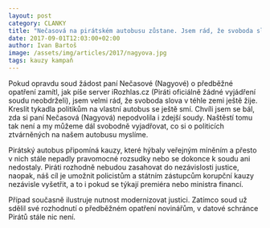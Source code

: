 ```yaml
---
layout: post
category: CLANKY
title: "Nečasová na pirátském autobusu zůstane. Jsem rád, že svoboda slova v této zemi ještě žije."
date: 2017-09-01T12:03:00+02:00
author: Ivan Bartoš
image: /assets/img/articles/2017/nagyova.jpg
tags: kauzy kampaň
---
```

 
Pokud opravdu soud žádost paní Nečasové (Nagyové) o předběžné opatření zamítl, jak píše server iRozhlas.cz (Piráti oficiálně žádné vyjádření soudu neobdrželi), jsem velmi rád, že svoboda slova v téhle zemi ještě žije. Kreslit tykadla politikům na vlastní autobus se ještě smí. Chvíli jsem se bál, zda si paní Nečasová (Nagyová) nepodvolila i zdejší soudy. Naštěstí tomu tak není a my můžeme dál svobodně vyjadřovat, co si o politicích ztvárněných na našem autobusu myslíme.
 
Pirátský autobus připomíná kauzy, které hýbaly veřejným míněním a přesto v nich stále nepadly pravomocné rozsudky nebo se dokonce k soudu ani nedostaly. Piráti rozhodně nebudou zasahovat do nezávislosti justice, naopak, náš cíl je umožnit policistům a státním zástupcům korupční kauzy nezávisle vyšetřit, a to i pokud se týkají premiéra nebo ministra financí. 
 
Případ současně ilustruje nutnost modernizovat justici. Zatímco soud už sdělil své rozhodnutí o předběžném opatření novinářům, v datové schránce Pirátů stále nic není.
 

